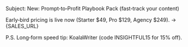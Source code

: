 Subject: New: Prompt‑to‑Profit Playbook Pack (fast‑track your content)

Early‑bird pricing is live now (Starter $49, Pro $129, Agency $249).
→ {SALES_URL}

P.S. Long‑form speed tip: KoalaWriter (code INSIGHTFUL15 for 15% off).
